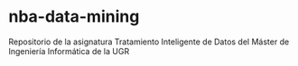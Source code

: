 # nba-data-mining
Repositorio de la asignatura Tratamiento Inteligente de Datos del Máster de Ingeniería Informática de la UGR
